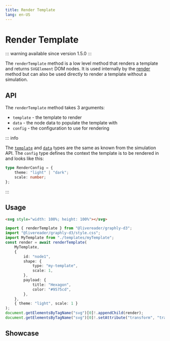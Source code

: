 ```yaml
---
title: Render Template
lang: en-US
---
```


# Render Template

::: warning available since version 1.5.0
:::

The `renderTemplate` method is a low level method that renders a template and returns `SVGElement` DOM nodes.
It is used internally by the [render](/simulation-api/environment#render) method but can also be used directly to render a template without a simulation.

## API

The `renderTemplate` method takes 3 arguments:

-   `template` - the template to render
-   `data` - the node data to populate the template with
-   `config` - the configuration to use for rendering

::: info

The [`template`](/template-api/) and [`data`](/data-structure/node_data) types are the same as known from the simulation API.
The `config` type defines the context the template is to be rendered in and looks like this:

```ts
type RenderConfig = {
	theme: "light" | "dark";
	scale: number;
};
```

:::

## Usage

```html
<svg style="width: 100%; height: 100%"></svg>
```

```ts
import { renderTemplate } from "@livereader/graphly-d3";
import "@livereader/graphly-d3/style.css";
import MyTemplate from "./templates/myTemplate";
const render = await renderTemplate(
	MyTemplate,
	{
		id: "node1",
		shape: {
			type: "my-template",
			scale: 1,
		},
		payload: {
			title: "Hexagon",
			color: "#9575cd",
		},
	},
	{ theme: "light", scale: 1 }
);
document.getElementsByTagName("svg")[0]!.appendChild(render);
document.getElementsByTagName("svg")[0]!.setAttribute("transform", "translate(300, 300)");
```

## Showcase

<svg style="width: 100%; height: 100%"><g id="tpl-render"></g></svg>

::: info

This is the result of such a renderTemplate call used on the hexagon template.
It does not use any simulation.

:::

<script setup lang="ts">
import { onMounted } from "vue";
import "@livereader/graphly-d3/style.css";

onMounted(() => {
	import("@livereader/graphly-d3").then(({ renderTemplate }) => {
		import("https://cdn.graphly.dev/@jason-rietzke/demo-hexagon/latest").then(async (template) => {
			const render = await renderTemplate(
				template.default,
				{
					id: "node1",
					shape: {
						type: "my-template",
						scale: 1,
					},
					payload: {
						title: "Hexagon",
						color: "#9575cd",
					},
				},
				{ theme: "light", scale: 1 }
			);
			const g = document.getElementById("tpl-render");
			document.getElementById("tpl-render")!.appendChild(render);
			document.getElementById("tpl-render")!.setAttribute("transform", "translate(60, 60)");
		})
	})
})

</script>
